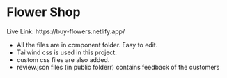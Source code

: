 <h1>Flower Shop</h1>

<p>Live Link: https://buy-flowers.netlify.app/</p>

* All the files are in component folder. Easy to edit.
* Tailwind css is used in this project. 
* custom css files are  also added.
* review.json files (in public folderr) contains feedback of the customers